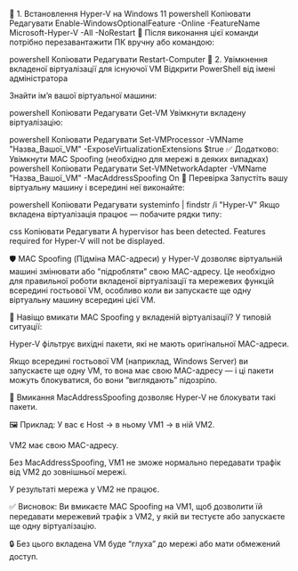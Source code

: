 🧱 1. Встановлення Hyper-V на Windows 11
powershell
Копіювати
Редагувати
Enable-WindowsOptionalFeature -Online -FeatureName Microsoft-Hyper-V -All -NoRestart
🔹 Після виконання цієї команди потрібно перезавантажити ПК вручну або командою:

powershell
Копіювати
Редагувати
Restart-Computer
🧬 2. Увімкнення вкладеної віртуалізації для існуючої VM
Відкрити PowerShell від імені адміністратора

Знайти ім’я вашої віртуальної машини:

powershell
Копіювати
Редагувати
Get-VM
Увімкнути вкладену віртуалізацію:

powershell
Копіювати
Редагувати
Set-VMProcessor -VMName "Назва_Вашої_VM" -ExposeVirtualizationExtensions $true
✅ Додатково: Увімкнути MAC Spoofing (необхідно для мережі в деяких випадках)
powershell
Копіювати
Редагувати
Set-VMNetworkAdapter -VMName "Назва_Вашої_VM" -MacAddressSpoofing On
🧪 Перевірка
Запустіть вашу віртуальну машину і всередині неї виконайте:

powershell
Копіювати
Редагувати
systeminfo | findstr /i "Hyper-V"
Якщо вкладена віртуалізація працює — побачите рядки типу:

css
Копіювати
Редагувати
A hypervisor has been detected. Features required for Hyper-V will not be displayed.


🛡️ MAC Spoofing (Підміна MAC-адреси) у Hyper-V дозволяє віртуальній машині змінювати або "підробляти" свою MAC-адресу. Це необхідно для правильної роботи вкладеної віртуалізації та мережевих функцій всередині гостьової VM, особливо коли ви запускаєте ще одну віртуальну машину всередині цієї VM.

🧠 Навіщо вмикати MAC Spoofing у вкладеній віртуалізації?
У типовій ситуації:

Hyper-V фільтрує вихідні пакети, які не мають оригінальної MAC-адреси.

Якщо всередині гостьової VM (наприклад, Windows Server) ви запускаєте ще одну VM, то вона має свою MAC-адресу — і ці пакети можуть блокуватися, бо вони “виглядають” підозріло.

🔧 Вмикання MacAddressSpoofing дозволяє Hyper-V не блокувати такі пакети.

🖼️ Приклад:
У вас є Host → в ньому VM1 → в ній VM2.

VM2 має свою MAC-адресу.

Без MacAddressSpoofing, VM1 не зможе нормально передавати трафік від VM2 до зовнішньої мережі.

У результаті мережа у VM2 не працює.

✅ Висновок:
Ви вмикаєте MAC Spoofing на VM1, щоб дозволити їй передавати мережевий трафік з VM2, у якій ви тестуєте або запускаєте ще одну віртуалізацію.

🔒 Без цього вкладена VM буде “глуха” до мережі або мати обмежений доступ.

